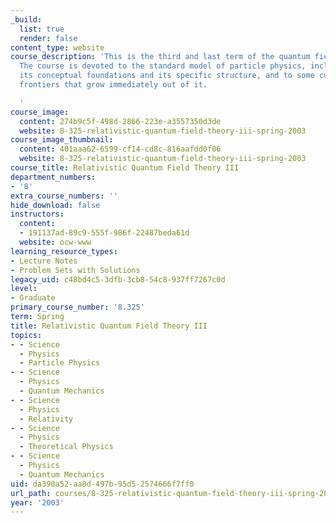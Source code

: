 ```yaml
---
_build:
  list: true
  render: false
content_type: website
course_description: 'This is the third and last term of the quantum field theory sequence.
  The course is devoted to the standard model of particle physics, including both
  its conceptual foundations and its specific structure, and to some current research
  frontiers that grow immediately out of it.

  '
course_image:
  content: 274b9c5f-498d-2866-223e-a3557350d3de
  website: 8-325-relativistic-quantum-field-theory-iii-spring-2003
course_image_thumbnail:
  content: 401aaa62-6599-cf14-cd8c-816aafdd0f06
  website: 8-325-relativistic-quantum-field-theory-iii-spring-2003
course_title: Relativistic Quantum Field Theory III
department_numbers:
- '8'
extra_course_numbers: ''
hide_download: false
instructors:
  content:
  - 191137ad-89c9-555f-986f-22487beda61d
  website: ocw-www
learning_resource_types:
- Lecture Notes
- Problem Sets with Solutions
legacy_uid: c48bd4c5-3dfb-3cb8-54c8-937ff7267c0d
level:
- Graduate
primary_course_number: '8.325'
term: Spring
title: Relativistic Quantum Field Theory III
topics:
- - Science
  - Physics
  - Particle Physics
- - Science
  - Physics
  - Quantum Mechanics
- - Science
  - Physics
  - Relativity
- - Science
  - Physics
  - Theoretical Physics
- - Science
  - Physics
  - Quantum Mechanics
uid: da390a52-aa8d-497b-95d5-2574666f7ff0
url_path: courses/8-325-relativistic-quantum-field-theory-iii-spring-2003
year: '2003'
---
```

